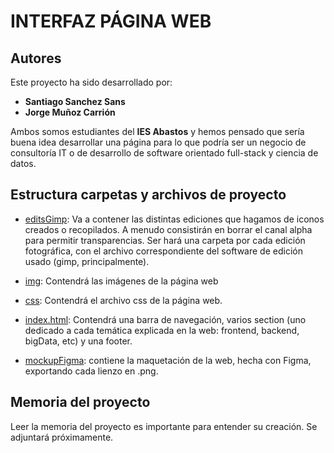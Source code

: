 # INTERFAZ PÁGINA WEB

## Autores

Este proyecto ha sido desarrollado por:

- **Santiago Sanchez Sans**
- **Jorge Muñoz Carrión**

Ambos somos estudiantes del **IES Abastos** y hemos pensado que sería buena idea desarrollar una página para lo que podría ser un negocio de consultoría IT o de desarrollo de software orientado full-stack y ciencia de datos.

## Estructura carpetas y archivos de proyecto

- [editsGimp](/_edits_gimp_/): Va a contener las distintas ediciones que hagamos de iconos creados o recopilados. A menudo consistirán en borrar el canal alpha para permitir transparencias. Ser hará una carpeta por cada edición fotográfica, con el archivo correspondiente del software de edición usado (gimp, principalmente).

- [img](/img/): Contendrá las imágenes de la página web

- [css](/img): Contendrá el archivo css de la página web.

- [index.html](index.html): Contendrá una barra de navegación, varios section (uno dedicado a cada temática explicada en la web: frontend, backend, bigData, etc) y una footer.

- [mockupFigma](/mockupFigma/): contiene la maquetación de la web, hecha con Figma, exportando cada lienzo en .png.

## Memoria del proyecto

Leer la memoria del proyecto es importante para entender su creación. Se adjuntará próximamente.